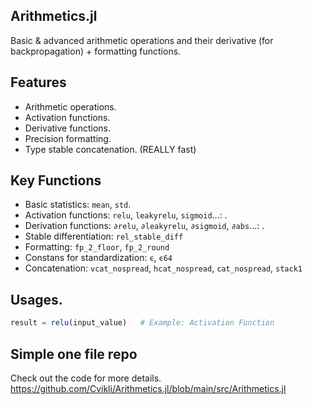 ## Arithmetics.jl

Basic & advanced arithmetic operations and their derivative (for backpropagation) + formatting functions.

## Features
- Arithmetic operations.
- Activation functions.
- Derivative functions.
- Precision formatting.
- Type stable concatenation. (REALLY fast)

## Key Functions
- Basic statistics: `mean`, `std`.
- Activation functions: `relu`, `leakyrelu`, `sigmoid`...: .
- Derivation functions: `∂relu`, `∂leakyrelu`, `∂sigmoid`, `∂abs`...: .
- Stable differentiation: `rel_stable_diff`
- Formatting: `fp_2_floor`, `fp_2_round`
- Constans for standardization: `ϵ`, `ϵ64`
- Concatenation: `vcat_nospread`, `hcat_nospread`, `cat_nospread`, `stack1`

## Usages.
```julia
result = relu(input_value)   # Example: Activation Function
```

## Simple one file repo
Check out the code for more details. https://github.com/Cvikli/Arithmetics.jl/blob/main/src/Arithmetics.jl